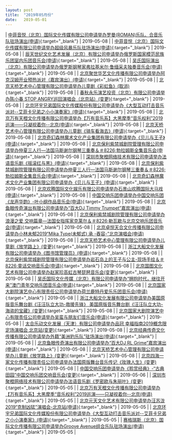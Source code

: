 ```yaml
---
layout: post
title:  "2019年05月份"
date:   2019-05-01
---
```


| [中菲音悦（北京）国际文化传媒有限公司申请举办罗曼(ROMAN)乐队、合音乐队驻场演出(申请)](http://www.beijing.gov.cn/zfxxgk/110021/xzspjggs53/2019-05/08/content_33cc413b7c424c3fb4c035c227ed8d36.shtml){:target="_blank"} | 2019-05-08 |
| [中菲音悦（北京）国际文化传媒有限公司申请举办超级风暴乐队驻场演出(申请)](http://www.beijing.gov.cn/zfxxgk/110021/xzspjggs53/2019-05/08/content_6bdc2b5aeb2440cc8a69ab9e147d1986.shtml){:target="_blank"} | 2019-05-08 |
| [辰天世纪文化艺术发展（北京）有限公司申请举办俄罗斯国家模范民族乐团室内乐团音乐会(申请)](http://www.beijing.gov.cn/zfxxgk/110021/xzspjggs53/2019-05/08/content_c80dbe8d562d4d988cc0282233608888.shtml){:target="_blank"} | 2019-05-08 |
| [吴氏国际演出（北京）有限公司申请举办俄罗斯钢琴家弗拉基米尔·鲁缅采夫独奏音乐会(申请)](http://www.beijing.gov.cn/zfxxgk/110021/xzspjggs53/2019-05/08/content_efc5dee9c2cf4ce0afec60dfe06f7856.shtml){:target="_blank"} | 2019-05-08 |
| [北京聚世华艺文化传播有限公司申请举办阿克汉姆开业预热派对（嘉宾演出）(申请)](http://www.beijing.gov.cn/zfxxgk/110021/xzspjggs53/2019-05/08/content_fe9630cb525c4896abdbc73196de03a8.shtml){:target="_blank"} | 2019-05-08 |
| [北京天桥艺术中心管理有限公司申请举办儿童剧《彩虹鱼》(取消)](http://www.beijing.gov.cn/zfxxgk/110021/xzspjggs53/2019-05/08/content_ad9bae3c386343bf921dec4bff0256f2.shtml){:target="_blank"} | 2019-05-08 |
| [春秋永乐演艺投资（北京）有限公司申请举办陈小春 STOP ANGRY巡回演唱会（北京站）(变更)](http://www.beijing.gov.cn/zfxxgk/110021/xzspjggs53/2019-05/08/content_5c5767e45b6046e89b671803602069fe.shtml){:target="_blank"} | 2019-05-08 |
| [北京环宇兄弟国际文化传媒股份有限公司申请举办《大型互动打击音乐派对--艾菲卡兄弟之小小演奏家》(申请)](http://www.beijing.gov.cn/zfxxgk/110021/xzspjggs53/2019-05/08/content_88b7ca3dc92045289cf6cca5b303f731.shtml){:target="_blank"} | 2019-05-08 |
| [北京万有天橙文化传播有限公司申请举办【万有音乐系】大黑摩季“音乐权利”2019巡演——只凝视着你--北京(申请)](http://www.beijing.gov.cn/zfxxgk/110021/xzspjggs53/2019-05/08/content_f1664e3b6886490abaa64df6190fc2de.shtml){:target="_blank"} | 2019-05-08 |
| [北京天桥艺术中心管理有限公司申请举办儿童剧《骑车看海去》(申请)](http://www.beijing.gov.cn/zfxxgk/110021/xzspjggs53/2019-05/08/content_ffb5a4fb57244d8fa5299723e457988c.shtml){:target="_blank"} | 2019-05-08 |
| [北京奇幻森林魔术文化产业集团有限公司申请举办《贝儿与王子》(申请)](http://www.beijing.gov.cn/zfxxgk/110021/xzspjggs53/2019-05/08/content_8622ba83c7f441b2ba09aceafc9ac5c5.shtml){:target="_blank"} | 2019-05-08 |
| [北京保利紫禁城剧院管理有限公司申请举办仲夏三人行—法国马斯谢尔钢琴三重奏＆＃8226;勃拉姆斯全集音乐会(申请)](http://www.beijing.gov.cn/zfxxgk/110021/xzspjggs53/2019-05/08/content_a81036954c564b8686dd8a458dd05493.shtml){:target="_blank"} | 2019-05-08 |
| [深圳市聚橙网络技术有限公司申请举办法语音乐剧《摇滚红与黑》(申请)](http://www.beijing.gov.cn/zfxxgk/110021/xzspjggs53/2019-05/08/content_c4302aaba20c4f1e844174abde0dd698.shtml){:target="_blank"} | 2019-05-08 |
| [北京保利紫禁城剧院管理有限公司申请举办仲夏三人行—法国马斯谢尔钢琴三重奏＆＃8226;勃拉姆斯全集音乐会(申请)](http://www.beijing.gov.cn/zfxxgk/110021/xzspjggs53/2019-05/08/content_e7f8a78d9ec7463781ee2dedd270c5ae.shtml){:target="_blank"} | 2019-05-08 |
| [北京奇幻森林魔术文化产业集团有限公司申请举办《贝儿与王子》(申请)](http://www.beijing.gov.cn/zfxxgk/110021/xzspjggs53/2019-05/08/content_8d5e35fb287b4e68981703d8e101af23.shtml){:target="_blank"} | 2019-05-08 |
| [北京欢腾国际文化娱乐有限公司申请举办石景山欢腾国际大马戏(申请)](http://www.beijing.gov.cn/zfxxgk/110021/xzspjggs53/2019-05/08/content_2e719a883ca24447bcefbaeae6ad9d10.shtml){:target="_blank"} | 2019-05-08 |
| [中国交响乐团申请举办中国交响乐团《龙声华韵》-叶小纲作品音乐会(申请)](http://www.beijing.gov.cn/zfxxgk/110021/xzspjggs53/2019-05/08/content_51e2cc3fc7da45dab00abd83c31a8d51.shtml){:target="_blank"} | 2019-05-08 |
| [北京鱼眼传奇演出有限公司申请举办“百大DJ Timmy Trumpet”嘉宾演出(申请)](http://www.beijing.gov.cn/zfxxgk/110021/xzspjggs53/2019-05/08/content_c19d9f40260647c68655f3a2485c36aa.shtml){:target="_blank"} | 2019-05-08 |
| [北京保利紫禁城剧院管理有限公司申请举办浪漫之爱 交响篇章—法国女指挥家克莱尔＆＃8226;勒瓦歇与北京交响乐团音乐会(申请)](http://www.beijing.gov.cn/zfxxgk/110021/xzspjggs53/2019-05/08/content_39efd82bb71140698e7aed24a98856a8.shtml){:target="_blank"} | 2019-05-08 |
| [北京卓悦天合文化传播有限公司申请举办小林未郁2019“Mika Type(未郁式) 承 -舂容-”北京演唱会(申请)](http://www.beijing.gov.cn/zfxxgk/110021/xzspjggs53/2019-05/08/content_6e987133116a48bea0d4e8898e0de319.shtml){:target="_blank"} | 2019-05-08 |
| [北京天桥艺术中心管理有限公司申请举办儿童剧《放学路上》(变更)](http://www.beijing.gov.cn/zfxxgk/110021/xzspjggs53/2019-05/08/content_b84b4409917845808c0584747100f090.shtml){:target="_blank"} | 2019-05-08 |
| [浙江大船文化发展有限公司申请举办《图书馆管理员》(申请)](http://www.beijing.gov.cn/zfxxgk/110021/xzspjggs53/2019-05/08/content_bb08af109c394ebbb457ae9efaab3e48.shtml){:target="_blank"} | 2019-05-08 |
| [北京保利紫禁城剧院管理有限公司申请举办岩石岛上的王子与公主-现场手绘＆＃8226;童话交响音乐会(申请)](http://www.beijing.gov.cn/zfxxgk/110021/xzspjggs53/2019-05/08/content_29c526cd952d423db8083e43ad0b7b74.shtml){:target="_blank"} | 2019-05-08 |
| [北京国图文化艺术有限公司申请举办赵家珍高虹古琴琵琶音乐会(变更)](http://www.beijing.gov.cn/zfxxgk/110021/xzspjggs53/2019-05/08/content_05a798b9293740339ff5ea1c5a0dcb67.shtml){:target="_blank"} | 2019-05-08 |
| [吴氏国际文化传媒（北京）有限公司申请举办“拥抱时代，继往开来”澳门青年交响乐团音乐会(申请)](http://www.beijing.gov.cn/zfxxgk/110021/xzspjggs53/2019-05/08/content_a6a17a2f801444d580881bea6666711e.shtml){:target="_blank"} | 2019-05-08 |
| [北京国家大剧院演艺中心有限责任公司申请举办荷兰鹿特丹爱乐乐团音乐会(申请)](http://www.beijing.gov.cn/zfxxgk/110021/xzspjggs53/2019-05/08/content_6908b5aedddc43c7963cdec5a78fb7fc.shtml){:target="_blank"} | 2019-05-08 |
| [浙江大船文化发展有限公司申请举办美国原版音乐舞台剧《汪汪队立大功-救援先锋》 美国原版音乐舞台剧《汪汪队立大功-海盗的宝藏》(变更)](http://www.beijing.gov.cn/zfxxgk/110021/xzspjggs53/2019-05/08/content_ff15247d777942d3a655b2fce6ddd548.shtml){:target="_blank"} | 2019-05-08 |
| [北京国家大剧院演艺中心有限责任公司申请举办吴蛮与朋友们音乐会(申请)](http://www.beijing.gov.cn/zfxxgk/110021/xzspjggs53/2019-05/08/content_aaf1670102ba42c6ba4f1d4cc4fc55fe.shtml){:target="_blank"} | 2019-05-08 |
| [太合乐动文化发展（天津）有限公司申请举办品冠 幸福指南2019概念限定场演唱会 北京站(变更)](http://www.beijing.gov.cn/zfxxgk/110021/xzspjggs53/2019-05/08/content_61d82271cfbd4e2194ba76845f6614e7.shtml){:target="_blank"} | 2019-05-08 |
| [北京经典传奇文化传播有限公司申请举办外籍“美洲豹乐队”驻场演出(申请)](http://www.beijing.gov.cn/zfxxgk/110021/xzspjggs53/2019-05/08/content_193104330f5940c5936e5493a05cbc6a.shtml){:target="_blank"} | 2019-05-08 |
| [北京鱼眼传奇演出有限公司申请举办“百大DJ RL Grime”嘉宾演出(申请)](http://www.beijing.gov.cn/zfxxgk/110021/xzspjggs53/2019-05/08/content_260244ed84b94781848960d787d5ac17.shtml){:target="_blank"} | 2019-05-08 |
| [北京天桥艺术中心管理有限公司申请举办儿童剧《放学路上》(变更)](http://www.beijing.gov.cn/zfxxgk/110021/xzspjggs53/2019-05/08/content_e2d035bdcdda42369469f90c507c6e0e.shtml){:target="_blank"} | 2019-05-08 |
| [北京四海一家文化传播有限责任公司申请举办法国原版舞台音乐传记《玫瑰人生》(变更)](http://www.beijing.gov.cn/zfxxgk/110021/xzspjggs53/2019-05/08/content_745c6cea43c64630b895b5dd5fa47a56.shtml){:target="_blank"} | 2019-05-08 |
| [中国交响乐团申请举办《聆赏经典》-“古典田园”中国交响乐团交响音乐会(变更)](http://www.beijing.gov.cn/zfxxgk/110021/xzspjggs53/2019-05/06/content_4043a78699914960ae5c08bf87cc7f6e.shtml){:target="_blank"} | 2019-05-06 |
| [深圳市聚橙网络技术有限公司申请举办法语音乐剧《罗密欧与朱丽叶》(变更)](http://www.beijing.gov.cn/zfxxgk/110021/xzspjggs53/2019-05/05/content_8432dd7a371a4ece9e5b0c6694310508.shtml){:target="_blank"} | 2019-05-05 |
| [北京万有天橙文化传播有限公司申请举办【万有音乐系】大黑摩季“音乐权利”2019巡演——只凝视着你--北京(申请)](http://www.beijing.gov.cn/zfxxgk/110021/xzspjggs53/2019-05/05/content_4f6ae57203814a9983b935d677607eac.shtml){:target="_blank"} | 2019-05-05 |
| [北京元天文化艺术有限公司申请举办汪苏泷2019“克制凶猛”演唱会-北京站(申请)](http://www.beijing.gov.cn/zfxxgk/110021/xzspjggs53/2019-05/05/content_912f0ed93e2749919cac14b05618f0f5.shtml){:target="_blank"} | 2019-05-05 |
| [北京环宇兄弟国际文化传媒股份有限公司申请举办《大型互动打击音乐派对--艾菲卡兄弟之小小演奏家》(申请)](http://www.beijing.gov.cn/zfxxgk/110021/xzspjggs53/2019-05/05/content_4849d8a5e0a545a5afb07c76cd1fa51a.shtml){:target="_blank"} | 2019-05-05 |
| [赛格瑞斯（北京）国际文化传播有限公司申请举办Groove Avenue组合乐队驻场演出(申请)](http://www.beijing.gov.cn/zfxxgk/110021/xzspjggs53/2019-05/05/content_a1be3856d1d74314abefbde69abe7448.shtml){:target="_blank"} | 2019-05-05 |
